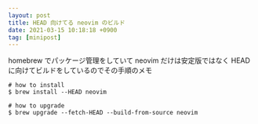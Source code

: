 ```yaml
---
layout: post
title: HEAD 向けてる neovim のビルド
date: 2021-03-15 10:18:18 +0900
tag: [minipost]
---
```


homebrew でパッケージ管理をしていて neovim だけは安定版ではなく HEAD に向けてビルドをしているのでその手順のメモ

```
# how to install
$ brew install --HEAD neovim

# how to upgrade
$ brew upgrade --fetch-HEAD --build-from-source neovim
```

